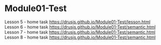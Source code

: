 # Module01-Test
Lesson 5 - home task https://drusjs.github.io/Module01-Test/lesson.html  
Lesson 6 - home task https://drusjs.github.io/Module01-Test/semantic.html  
Lesson 7 - home task https://drusjs.github.io/Module01-Test/semantic.html  
Lesson 8 - home task https://drusjs.github.io/Module01-Test/semantic.html

